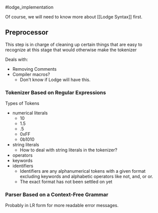 #lodge_implementation

Of course, we will need to know more about [[Lodge Syntax]] first.

## Preprocessor
This step is in charge of cleaning up certain things that are easy to recognize at this stage that would otherwise make the tokenizer 

Deals with:
* Removing Comments
* Compiler macros?
	* Don't know if Lodge will have this.


### Tokenizer Based on Regular Expressions

Types of Tokens
* numerical literals
	* 10
	* 1.5
	* .5
	* 0xFF
	* 0b1010
* string literals
	* How to deal with string literals in the tokenizer?
* operators
* keywords
* identifiers
	* Identifiers are any alphanumerical tokens with a given format excluding keywords and alphabetic operators like not, and, or or.
	* The exact format has not been settled on yet




### Parser Based on a Context-Free Grammar

Probably in LR form for more readable error messages.
